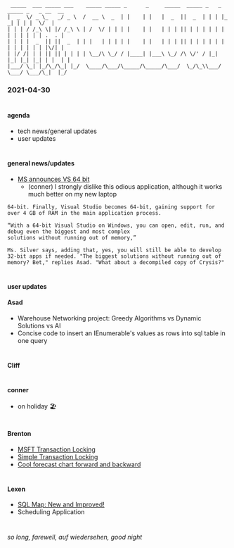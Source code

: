 
```
 _____  ___ _____ ___    _____ _____ _      _     _____  _____ _   _ _____ _   _ __  __
|  _  \/ _ \_   _/ _ \  /  __ \  _  | |    | |   |  _  ||  _  | | | |_   _| | | |  \/  |
| | | / /_\ \| |/ /_\ \ | /  \/ | | | |    | |   | | | || | | | | | | | | | | | | .  . |
| | | |  _  || ||  _  | | |   | | | | |    | |   | | | || | | | | | | | | | | | | |\/| |
| |/ /| | | || || | | | | \__/\ \_/ / |____| |___\ \_/ /\ \/' / |_| |_| |_| |_| | |  | |
|___/ \_| |_/\_/\_| |_/  \____/\___/\_____/\_____/\___/  \_/\_\\___/ \___/ \___/\_|  |_/

```

### **2021-04-30**

#

#### **agenda**
- tech news/general updates
- user updates

#

#### **general news/updates**
- [MS announces VS 64 bit](https://www.thurrott.com/dev/249253/microsoft-announces-visual-studio-2022)
    -  (conner) I strongly dislike this odious application, although it works much better on my new laptop

~~~
64-bit. Finally, Visual Studio becomes 64-bit, gaining support for over 4 GB of RAM in the main application process. 

“With a 64-bit Visual Studio on Windows, you can open, edit, run, and debug even the biggest and most complex 
solutions without running out of memory,” 

Ms. Silver says, adding that, yes, you will still be able to develop 32-bit apps if needed. "The biggest solutions without running out of memory? Bet," replies Asad. "What about a decompiled copy of Crysis?"
~~~

#

#### **user updates**

#### Asad
- Warehouse Networking project: Greedy Algorithms vs Dynamic Solutions vs AI
- Concise code to insert an IEnumerable's values as rows into sql table in one query
#
#### Cliff


#

#### conner
- on holiday 🏖️

#

#### Brenton
- [MSFT Transaction Locking](https://docs.microsoft.com/en-us/sql/relational-databases/sql-server-transaction-locking-and-row-versioning-guide?view=sql-server-ver15)
- [Simple Transaction Locking](https://www.sqlshack.com/locking-sql-server/)
- [Cool forecast chart forward and backward](https://covid.cdc.gov/covid-data-tracker/#forecasting_weeklydeaths)
#

#### Lexen
 - [SQL Map: New and Improved!](https://app.powerbi.com/groups/d41b4815-268b-49f7-bafb-8326ad4c24c7/reports/9ba57612-0c4f-4ac1-8e60-650c5a16bc8c/ReportSectiond2531d57277997bb0a84?openReportSource=EmailSubscription&ctid=fa6c6ecd-dd93-47ed-a046-05b0234b8eac)
 - Scheduling Application
#

#

###### so long, farewell, auf wiedersehen, good night

#
